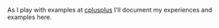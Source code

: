 As I play with examples at [cplusplus][1] I'll document my experiences and examples here.

[1]: http://www.cplusplus.com/
